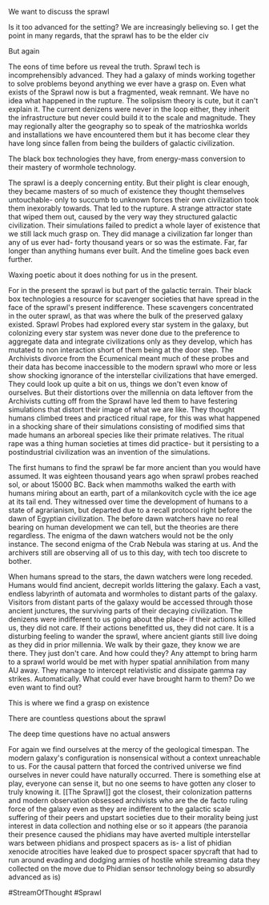 
We want to discuss the sprawl

Is it too advanced for the setting? We are increasingly believing so. I get the point in many regards, that the sprawl has to be the elder civ

But again

The eons of time before us reveal the truth. Sprawl tech is incomprehensibly advanced. They had a galaxy of minds working together to solve problems beyond anything we ever have a grasp on. Even what exists of the Sprawl now is but a fragmented, weak remnant. We have no idea what happened in the rupture. The solipsism theory is cute, but it can't explain it. The current denizens were never in the loop either, they inherit the infrastructure but never could build it to the scale and magnitude. They may regionally alter the geography so to speak of the matrioshka worlds and installations we have encountered them but it has become clear they have long since fallen from being the builders of galactic civilization.

The black box technologies they have, from energy-mass conversion to their mastery of wormhole technology.

The sprawl is a deeply concerning entity. But their plight is clear enough, they became masters of so much of existence they thought themselves untouchable- only to succumb to unknown forces their own civilization took them inexorably towards. That led to the rupture. A strange attractor state that wiped them out, caused by the very way they structured galactic civilization. Their simulations failed to predict a whole layer of existence that we still lack much grasp on. They did manage a civilization far longer than any of us ever had- forty thousand years or so was the estimate. Far, far longer than anything humans ever built. And the timeline goes back even further.

Waxing poetic about it does nothing for us in the present.

For in the present the sprawl is but part of the galactic terrain. Their black box technologies a resource for scavenger societies that have spread in the face of the sprawl's present indifference. These scavengers concentrated in the outer sprawl, as that was where the bulk of the preserved galaxy existed. Sprawl Probes had explored every star system in the galaxy, but colonizing every star system was never done due to the preference to aggregate data and integrate civilizations only as they develop, which has mutated to non interaction short of them being at the door step. The Archivists divorce from the Ecumenical meant much of these probes and their data has become inaccessible to the modern sprawl who more or less show shocking ignorance of the interstellar civilizations that have emerged. They could look up quite a bit on us, things we don't even know of ourselves. But their distortions over the millennia on data leftover from the Archivists cutting off from the Sprawl have led them to have festering simulations that distort their image of what we are like. They thought humans climbed trees and practiced ritual rape, for this was what happened in a shocking share of their simulations consisting of modified sims that made humans an arboreal species like their primate relatives. The ritual rape was a thing human societies at times did practice- but it persisting to a postindustrial civilization was an invention of the simulations.

The first humans to find the sprawl be far more ancient than you would have assumed. It was eighteen thousand years ago when sprawl probes reached sol, or about 15000 BC. Back when mammoths walked the earth with humans miring about an earth, part of a milankovitch cycle with the ice age at its tail end. They witnessed over time the development of humans to a state of agrarianism, but departed due to a recall protocol right before the dawn of Egyptian civilization. The before dawn watchers have no real bearing on human development we can tell, but the theories are there regardless. The enigma of the dawn watchers would not be the only instance. The second enigma of the Crab Nebula was staring at us. And the archivers still are observing all of us to this day, with tech too discrete to bother.

When humans spread to the stars, the dawn watchers were long receded. Humans would find ancient, decrepit worlds littering the galaxy. Each a vast, endless labyrinth of automata and wormholes to distant parts of the galaxy. Visitors from distant parts of the galaxy would be accessed through those ancient junctures, the surviving parts of their decaying civilization. The denizens were indifferent to us going about the place- if their actions killed us, they did not care. If their actions benefitted us, they did not care. It is a disturbing feeling to wander the sprawl, where ancient giants still live doing as they did in prior millennia. We walk by their gaze, they know we are there. They just don't care. And how could they? Any attempt to bring harm to a sprawl world would be met with hyper spatial annihilation from many AU away. They manage to intercept relativistic and dissipate gamma ray strikes. Automatically. What could ever have brought harm to them? Do we even want to find out?

This is where we find a grasp on existence

There are countless questions about the sprawl

The deep time questions have no actual answers

For again we find ourselves at the mercy of the geological timespan. The modern galaxy's configuration is nonsensical without a context unreachable to us. For the causal pattern that forced the contrived universe we find ourselves in never could have naturally occurred. There is something else at play, everyone can sense it, but no one seems to have gotten any closer to truly knowing it. [[The Sprawl]] got the closest, their colonization patterns and modern observation obsessed archivists who are the de facto ruling force of the galaxy even as they are indifferent to the galactic scale suffering of their peers and upstart societies due to their morality being just interest in data collection and nothing else or so it appears (the paranoia their presence caused the phidians may have averted multiple interstellar wars between phidians and prospect spacers as is- a list of phidian xenocide atrocities have leaked due to prospect spacer spycraft that had to run around evading and dodging armies of hostile while streaming data they collected on the move due to Phidian sensor technology being so absurdly advanced as is)

#StreamOfThought 
#Sprawl 
